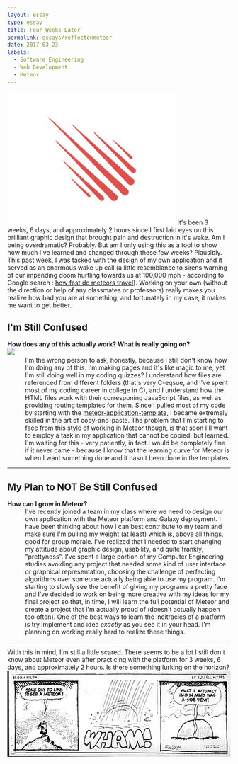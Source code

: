 ```yaml
---
layout: essay
type: essay
title: Four Weeks Later
permalink: essays/reflectonmeteor
date: 2017-03-23
labels:
  - Software Engineering
  - Web Development
  - Meteor
---
```

<link rel="stylesheet" href="https://cdnjs.cloudflare.com/ajax/libs/semantic-ui/2.2.2/semantic.min.css">
<script type="text/javascript" src="https://cdnjs.cloudflare.com/ajax/libs/jquery/3.1.0/jquery.min.js"></script>
<script type="text/javascript" src="https://cdnjs.cloudflare.com/ajax/libs/semantic-ui/2.2.2/semantic.min.js"></script>

<img class="ui centered image" src="../images/meteorlogo.png">
It's been 3 weeks, 6 days, and approximately 2 hours since I first laid eyes on this brilliant graphic design that brought pain and destruction in it's wake. Am I being overdramatic? Probably. But am I only using this as a tool to show how much I've learned and changed through these few weeks? Plausibly. This past week, I was tasked with the design of my own application and it served as an enormous wake up call (a little resemblance to sirens warning of our impending doom hurtling towards us at 100,000 mph - according to Google search : <a href="https://www.google.com/search?q=how+fast+do+meteors+travel&rlz=1C1CHZL_enUS727US727&oq=how+fast+do+meteors+travel&aqs=chrome..69i57.4272j0j7&sourceid=chrome&ie=UTF-8">how fast do meteors travel</a>). Working on your own (without the direction or help of any classmates or professors) really makes you realize how bad you are at something, and fortunately in my case, it makes me want to get better.

<h2>I'm Still Confused</h2>
<dl>
<dt><strong>How does any of this actually work? What is really going on?</strong></dt>
<img class="ui centered image" src="https://az616578.vo.msecnd.net/files/2016/06/06/636007690304946759-887471953_4.gif">
  <dd>I'm the wrong person to ask, honestly, because I still don't know how I'm doing any of this. I'm making pages and it's like magic to me, yet I'm still doing well in my coding quizzes? I understand how files are referenced from different folders (that's very C-eqsue, and I've spent most of my coding career in college in C), and I understand how the HTML files work with their corresponing JavaScript files, as well as providing routing templates for them. Since I pulled most of my code by starting with the  <a href="http://ics-software-engineering.github.io/meteor-application-template/">meteor-application-template</a>, I became extremely skilled in the art of copy-and-paste. The problem that I'm starting to face from this style of working in Meteor though, is that soon I'll want to employ a task in my application that cannot be copied, but learned. I'm waiting for this - very patiently, in fact I would be completely fine if it never came - because I know that the learning curve for Meteor is when I want something done and it hasn't been done in the templates.</dd>
<hr>
<h2>My Plan to NOT Be Still Confused</h2>
  <dt><strong>How can I grow in Meteor?</strong></dt> 
  <dd>I've recently joined a team in my class where we need to design our own application with the Meteor platform and Galaxy deployment. I have been thinking about how I can best contribute to my team and make sure I'm pulling my weight (at least) which is, above all things, good for group morale. I've realized that I needed to start changing my attitude about graphic design, usability, and quite frankly, "prettyness". I've spent a large portion of my Computer Engineering studies avoiding any project that needed some kind of user interface or graphical representation, choosing the challenge of perfecting algorithms over someone actually being able to <i>use</i> my program. I'm starting to slowly see the benefit of giving my programs a pretty face and I've decided to work on being more creative with my ideas for my final project so that, in time, I will learn the full potential of Meteor and create a project that I'm actually proud of (doesn't actually happen too often). One of the best ways to learn the incitracies of a platform is try implement and idea <i>exactly</i> as you see it in your head. I'm planning on working really hard to realize these things.</dd>
</dl>
<hr>
With this in mind, I'm still a little scared. There seems to be a lot I still don't know about Meteor even after practicing with the platform for 3 weeks, 6 days, and approximately 2 hours. Is there something lurking on the horizon?
<img class="ui centered image" src="../images/meteor.jpg">
